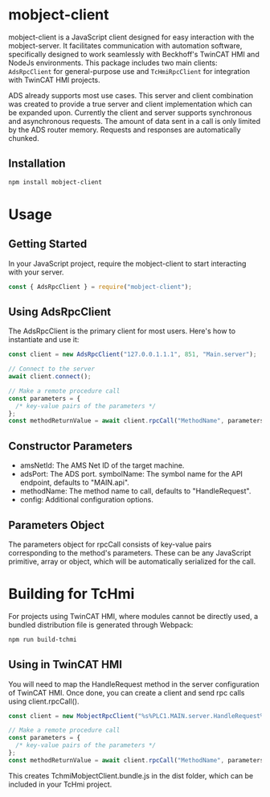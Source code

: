 # mobject-client

mobject-client is a JavaScript client designed for easy interaction with the mobject-server. It facilitates communication with automation software, specifically designed to work seamlessly with Beckhoff's TwinCAT HMI and NodeJs environments. This package includes two main clients: `AdsRpcClient` for general-purpose use and `TcHmiRpcClient` for integration with TwinCAT HMI projects.

ADS already supports most use cases. This server and client combination was created to provide a true server and client implementation which can be expanded upon. Currently the client and server supports synchronous and asynchronous requests. The amount of data sent in a call is only limited by the ADS router memory. Requests and responses are automatically chunked.

## Installation

```bash
npm install mobject-client
```

# Usage

## Getting Started

In your JavaScript project, require the mobject-client to start interacting with your server.

```javascript
const { AdsRpcClient } = require("mobject-client");
```

## Using AdsRpcClient

The AdsRpcClient is the primary client for most users. Here's how to instantiate and use it:

```javascript
const client = new AdsRpcClient("127.0.0.1.1.1", 851, "Main.server");

// Connect to the server
await client.connect();

// Make a remote procedure call
const parameters = {
  /* key-value pairs of the parameters */
};
const methodReturnValue = await client.rpcCall("MethodName", parameters);
```

## Constructor Parameters

- amsNetId: The AMS Net ID of the target machine.
- adsPort: The ADS port.
  symbolName: The symbol name for the API endpoint, defaults to "MAIN.api".
- methodName: The method name to call, defaults to "HandleRequest".
- config: Additional configuration options.

## Parameters Object

The parameters object for rpcCall consists of key-value pairs corresponding to the method's parameters. These can be any JavaScript primitive, array or object, which will be automatically serialized for the call.

# Building for TcHmi

For projects using TwinCAT HMI, where modules cannot be directly used, a bundled distribution file is generated through Webpack:

```bash
npm run build-tchmi
```

## Using in TwinCAT HMI

You will need to map the HandleRequest method in the server configuration of TwinCAT HMI. Once done, you can create a client and send rpc calls using client.rpcCall().

```javascript
const client = new MobjectRpcClient("%s%PLC1.MAIN.server.HandleRequest%/s%");

// Make a remote procedure call
const parameters = {
  /* key-value pairs of the parameters */
};
const methodReturnValue = await client.rpcCall("MethodName", parameters);
```

This creates TchmiMobjectClient.bundle.js in the dist folder, which can be included in your TcHmi project.
